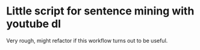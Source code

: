 # Little script for sentence mining with youtube dl

Very rough, might refactor if this workflow turns out to be useful.
